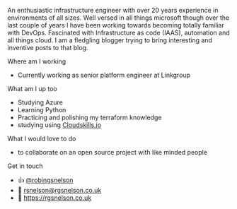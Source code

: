 
An enthusiastic infrastructure engineer with over 20 years experience in environments of all sizes. Well versed in all things microsoft though over the last couple of years I have been working towards becoming totally familiar with DevOps. Fascinated with Infrastructure as code (IAAS), automation and all things cloud. I am a fledgling blogger trying to bring interesting and inventive posts to that blog.

Where am I working
 - Currently working as senior platform engineer at Linkgroup
 
What am I up too
 - Studying Azure
 - Learning Python
 - Practicing and polishing my terraform knowledge
 - studying using [Cloudskills.io](https://cloudskills.io/)

What I would love to do
 - to collaborate on an open source project with like minded people

Get in touch
  - :thumbsup: [@robingsnelson](https://twitter.com/RobinGSnelson)
  - :email: rsnelson@rgsnelson.co.uk
  - :page_with_curl: https://rgsnelson.co.uk

